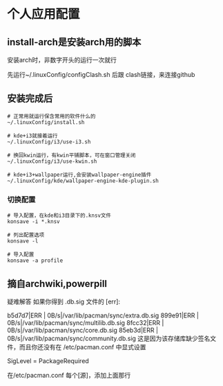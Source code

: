 # 个人应用配置
## install-arch是安装arch用的脚本
安装arch时，非数字开头的运行一次就行

先运行~/.linuxConfig/configClash.sh 后跟 clash链接，来连接github

## 安装完成后

    # 正常用就运行保含常用的软件什么的
    ~/.linuxConfig/install.sh

    # kde+i3就接着运行
    ~/.linuxConfig/i3/use-i3.sh

    # 换回kwin运行，有kwin平铺脚本，可在窗口管理关闭
    ~/.linuxConfig/i3/use-kwin.sh

    # kde+i3+wallpaper运行,会安装wallpaper-engine插件
    ~/.linuxConfig/kde/wallpaper-engine-kde-plugin.sh

### 切换配置
    # 导入配置，在kde和i3目录下的.knsv文件
    konsave -i *.knsv

    # 列出配置选项
    konsave -l

    # 导入配置
    konsave -a profile


## 摘自archwiki,powerpill

疑难解答
如果你得到 <repo>.db.sig 文件的 [err]:

   b5d7d7|ERR |       0B/s|/var/lib/pacman/sync/extra.db.sig
   899e91|ERR |       0B/s|/var/lib/pacman/sync/multilib.db.sig
   8fcc32|ERR |       0B/s|/var/lib/pacman/sync/core.db.sig
   85eb3d|ERR |       0B/s|/var/lib/pacman/sync/community.db.sig
这是因为该存储库缺少签名文件，而且你还没有在 /etc/pacman.conf 中显式设置

SigLevel = PackageRequired

在/etc/pacman.conf 每个[源]，添加上面那行
